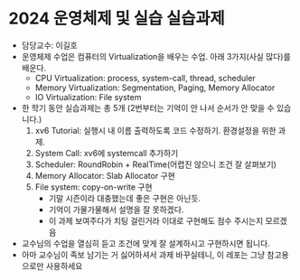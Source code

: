 # 2024 운영체제 및 실습 실습과제
- 담당교수: 이길호
- 운영체제 수업은 컴퓨터의 Virtualization을 배우는 수업. 아래 3가지(사실 많다)를 배운다.
  - CPU Virtualization: process, system-call, thread, scheduler
  - Memory Virtualization: Segmentation, Paging, Memory Allocator
  - IO Virtualization: File system
- 한 학기 동안 실습과제는 총 5개 (2번부터는 기억이 안 나서 순서가 안 맞을 수 있습니다.)
  1. xv6 Tutorial: 실행시 내 이름 출력하도록 코드 수정하기. 환경설정을 위한 과제.
  2. System Call: xv6에 systemcall 추가하기
  3. Scheduler: RoundRobin + RealTime(어렵진 않으니 조건 잘 살펴보기)
  4. Memory Allocator: Slab Allocator 구현
  5. File system: copy-on-write 구현
     - 기말 시즌이라 대충했는데 좋은 구현은 아닌듯.
     - 기억이 가물가물해서 설명을 잘 못하겠다.
     - 이 과제 보여주다가 치팅 걸린거라 이대로 구현해도 점수 주시는지 모르겠음
- 교수님의 수업을 열심히 듣고 조건에 맞게 잘 설계하시고 구현하시면 됩니다.
- 아마 교수님이 족보 남기는 거 싫어하셔서 과제 바꾸실테니, 이 레포는 그냥 참고용으로만 사용하세요
